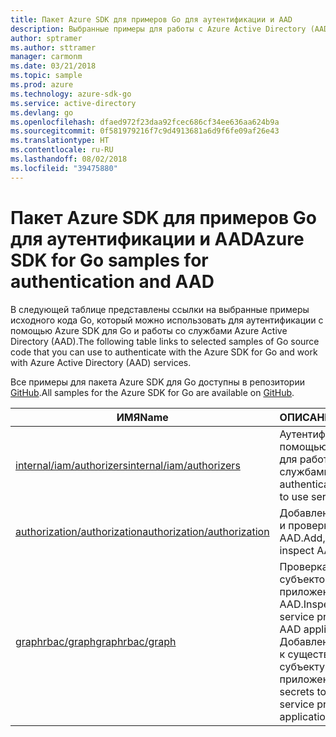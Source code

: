 ```yaml
---
title: Пакет Azure SDK для примеров Go для аутентификации и AAD
description: Выбранные примеры для работы с Azure Active Directory (AAD) и аутентификацией с помощью пакета Azure SDK для Go.
author: sptramer
ms.author: sttramer
manager: carmonm
ms.date: 03/21/2018
ms.topic: sample
ms.prod: azure
ms.technology: azure-sdk-go
ms.service: active-directory
ms.devlang: go
ms.openlocfilehash: dfaed972f23daa92fcec686cf34ee636aa624b9a
ms.sourcegitcommit: 0f581979216f7c9d4913681a6d9f6fe09af26e43
ms.translationtype: HT
ms.contentlocale: ru-RU
ms.lasthandoff: 08/02/2018
ms.locfileid: "39475880"
---
```

# <a name="azure-sdk-for-go-samples-for-authentication-and-aad"></a><span data-ttu-id="98454-103">Пакет Azure SDK для примеров Go для аутентификации и AAD</span><span class="sxs-lookup"><span data-stu-id="98454-103">Azure SDK for Go samples for authentication and AAD</span></span>

<span data-ttu-id="98454-104">В следующей таблице представлены ссылки на выбранные примеры исходного кода Go, который можно использовать для аутентификации с помощью Azure SDK для Go и работы со службами Azure Active Directory (AAD).</span><span class="sxs-lookup"><span data-stu-id="98454-104">The following table links to selected samples of Go source code that you can use to authenticate with the Azure SDK for Go and work with Azure Active Directory (AAD) services.</span></span>

<span data-ttu-id="98454-105">Все примеры для пакета Azure SDK для Go доступны в репозитории [GitHub](https://github.com/Azure-Samples/azure-sdk-for-go-samples).</span><span class="sxs-lookup"><span data-stu-id="98454-105">All samples for the Azure SDK for Go are available on [GitHub](https://github.com/Azure-Samples/azure-sdk-for-go-samples).</span></span>

| <span data-ttu-id="98454-106">ИМЯ</span><span class="sxs-lookup"><span data-stu-id="98454-106">Name</span></span> | <span data-ttu-id="98454-107">ОПИСАНИЕ</span><span class="sxs-lookup"><span data-stu-id="98454-107">Description</span></span> |
|------|-------------|
| [<span data-ttu-id="98454-108">internal/iam/authorizers</span><span class="sxs-lookup"><span data-stu-id="98454-108">internal/iam/authorizers</span></span>](https://github.com/Azure-Samples/azure-sdk-for-go-samples/blob/master/internal/iam/authorizers.go) | <span data-ttu-id="98454-109">Аутентификация с помощью служб Azure для работы со службами.</span><span class="sxs-lookup"><span data-stu-id="98454-109">How to authenticate with Azure to use services.</span></span> |
| [<span data-ttu-id="98454-110">authorization/authorization</span><span class="sxs-lookup"><span data-stu-id="98454-110">authorization/authorization</span></span>](https://github.com/Azure-Samples/azure-sdk-for-go-samples/blob/master/authorization/authorization.go) | <span data-ttu-id="98454-111">Добавление, удаление и проверка ролей AAD.</span><span class="sxs-lookup"><span data-stu-id="98454-111">Add, remove, and inspect AAD roles.</span></span> |
| [<span data-ttu-id="98454-112">graphrbac/graph</span><span class="sxs-lookup"><span data-stu-id="98454-112">graphrbac/graph</span></span>](https://github.com/Azure-Samples/azure-sdk-for-go-samples/blob/master/graphrbac/graph.go) | <span data-ttu-id="98454-113">Проверка и создание субъектов-служб и приложений AAD.</span><span class="sxs-lookup"><span data-stu-id="98454-113">Inspect and create service principals and AAD applications.</span></span> <span data-ttu-id="98454-114">Добавление секретов к существующему субъекту-службе или приложению.</span><span class="sxs-lookup"><span data-stu-id="98454-114">Add secrets to an existing service principal or application.</span></span> |

